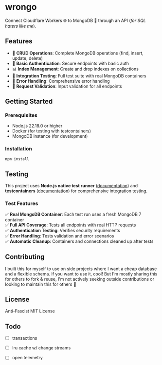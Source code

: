 # wrongo

Connect Cloudflare Workers 🌐 to MongoDB 💾 through an API (_for SQL haters like me_).

## Features

- 🚀 **CRUD Operations**: Complete MongoDB operations (find, insert, update, delete)
- 🔐 **Basic Authentication**: Secure endpoints with basic auth
- 📊 **Index Management**: Create and drop indexes on collections
- 🧪 **Integration Testing**: Full test suite with real MongoDB containers
- 🔧 **Error Handling**: Comprehensive error handling
- 📝 **Request Validation**: Input validation for all endpoints

## Getting Started

### Prerequisites
- Node.js 22.18.0 or higher
- Docker (for testing with testcontainers)
- MongoDB instance (for development)

### Installation

```bash
npm install
```

## Testing

This project uses **Node.js native test runner** ([documentation](https://nodejs.org/api/test.html)) and **testcontainers** ([documentation](https://node.testcontainers.org/quickstart/usage/)) for comprehensive integration testing.

### Test Features

✅ **Real MongoDB Container**: Each test run uses a fresh MongoDB 7 container  
✅ **Full API Coverage**: Tests all endpoints with real HTTP requests  
✅ **Authentication Testing**: Verifies security requirements  
✅ **Error Handling**: Tests validation and error scenarios  
✅ **Automatic Cleanup**: Containers and connections cleaned up after tests  

## Contributing

I built this for myself to use on side projects where I want a cheap database and a flexible schema. If you want to use it, cool! But I'm mostly sharing this for others to fork & reuse, I'm not actively seeking outside contributions or looking to maintain this for others 🙂

## License

Anti-Fascist MIT License

## Todo

- [ ] transactions
- [ ] lru cache w/ change streams

- [ ] open telemetry